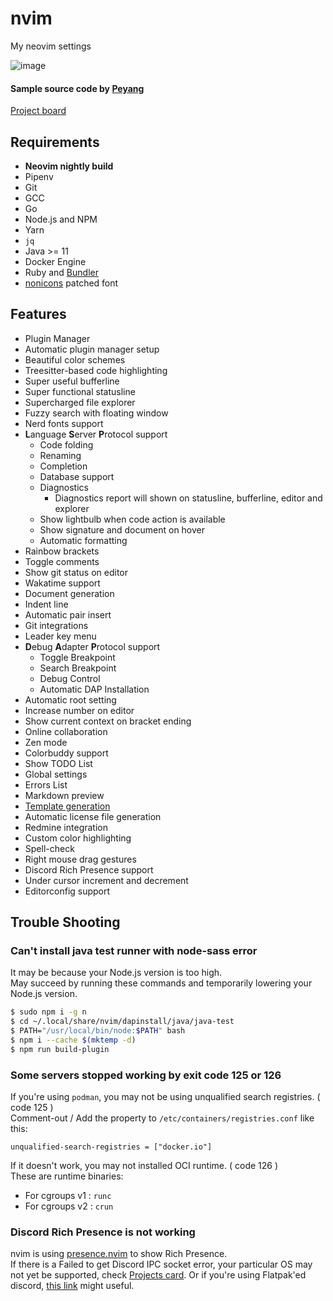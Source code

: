 # nvim

My neovim settings

![image](https://user-images.githubusercontent.com/48394190/120484401-ff21c200-c3ed-11eb-9036-cf03a0aa1335.png)

#### Sample source code by [Peyang](https://github.com/peyang-Celeron)

[Project board](https://github.com/Potato1682/nvim/projects/1)

## Requirements

-   **Neovim nightly build**
-   Pipenv
-   Git
-   GCC
-   Go
-   Node.js and NPM
-   Yarn
-   `jq`
-   Java >= 11
-   Docker Engine
-   Ruby and [Bundler](https://bundler.io)
-   [nonicons](https://github.com/yamatsum/nonicons) patched font

## Features

-   Plugin Manager
-   Automatic plugin manager setup
-   Beautiful color schemes
-   Treesitter-based code highlighting
-   Super useful bufferline
-   Super functional statusline
-   Supercharged file explorer
-   Fuzzy search with floating window
-   Nerd fonts support
-   **L**anguage **S**erver **P**rotocol support
    -   Code folding
    -   Renaming
    -   Completion
    -   Database support
    -   Diagnostics
        -   Diagnostics report will shown on statusline, bufferline, editor and explorer
    -   Show lightbulb when code action is available
    -   Show signature and document on hover
    -   Automatic formatting
-   Rainbow brackets
-   Toggle comments
-   Show git status on editor
-   Wakatime support
-   Document generation
-   Indent line
-   Automatic pair insert
-   Git integrations
-   Leader key menu
-   **D**ebug **A**dapter **P**rotocol support
    -   Toggle Breakpoint
    -   Search Breakpoint
    -   Debug Control
    -   Automatic DAP Installation
-   Automatic root setting
-   Increase number on editor
-   Show current context on bracket ending
-   Online collaboration
-   Zen mode
-   Colorbuddy support
-   Show TODO List
-   Global settings
-   Errors List
-   Markdown preview
-   [Template generation](docs/TEMPLATE-FILE.md)
-   Automatic license file generation
-   Redmine integration
-   Custom color highlighting
-   Spell-check
-   Right mouse drag gestures
-   Discord Rich Presence support
-   Under cursor increment and decrement
-   Editorconfig support

## Trouble Shooting

### Can't install java test runner with node-sass error

It may be because your Node.js version is too high.  
May succeed by running these commands and temporarily lowering your Node.js version.

```bash
$ sudo npm i -g n
$ cd ~/.local/share/nvim/dapinstall/java/java-test
$ PATH="/usr/local/bin/node:$PATH" bash
$ npm i --cache $(mktemp -d)
$ npm run build-plugin
```

### Some servers stopped working by exit code 125 or 126

If you're using `podman`, you may not be using unqualified search registries. ( code 125 )  
Comment-out / Add the property to `/etc/containers/registries.conf` like this:

```tst
unqualified-search-registries = ["docker.io"]
```

If it doesn't work, you may not installed OCI runtime. ( code 126 )  
These are runtime binaries:

-   For cgroups v1 : `runc`
-   For cgroups v2 : `crun`

### Discord Rich Presence is not working

nvim is using [presence.nvim](https://github.com/andweeb/presence.nvim) to show Rich Presence.  
If there is a Failed to get Discord IPC socket error, your particular OS may not yet be supported, check [Projects card](https://github.com/andweeb/presence.nvim/projects/1#column-14183588).
Or if you're using Flatpak'ed discord, [this link](https://github.com/flathub/com.discordapp.Discord/wiki/Rich-Precense-(discord-rpc)) might useful.
